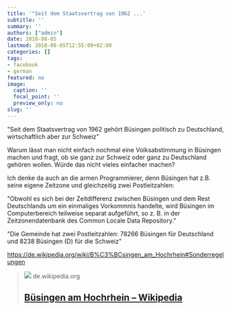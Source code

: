```yaml
---
title: '"Seit dem Staatsvertrag von 1962 ...'
subtitle: ''
summary: ''
authors: ["admin"]
date: 2018-08-05
lastmod: 2018-08-05T12:55:09+02:00
categories: []
tags:
- facebook
- german
featured: no
image:
  caption: ''
  focal_point: ''
  preview_only: no
slug: ''
---
```

"Seit dem Staatsvertrag von 1962 gehört Büsingen politisch zu Deutschland, wirtschaftlich aber zur Schweiz"

Warum lässt man nicht einfach nochmal eine Volksabstimmung in Büsingen machen und fragt, ob sie ganz zur Schweiz oder ganz zu Deutschland gehören wollen. Würde das nicht vieles einfacher machen? 

Ich denke da auch an die armen Programmierer, denn Büsingen hat z.B. seine eigene Zeitzone und gleichzeitig zwei Postleitzahlen:

"Obwohl es sich bei der Zeitdifferenz zwischen Büsingen und dem Rest Deutschlands um ein einmaliges Vorkommnis handelte, wird Büsingen im Computerbereich teilweise separat aufgeführt, so z. B. in der Zeitzonendatenbank des Common Locale Data Repository."

"Die Gemeinde hat zwei Postleitzahlen: 78266 Büsingen für Deutschland und 8238 Büsingen (D) für die Schweiz"

https://de.wikipedia.org/wiki/B%C3%BCsingen_am_Hochrhein#Sonderregelungen
> [![](https://upload.wikimedia.org/wikipedia/commons/thumb/9/9c/B%C3%BCsingen_am_Hochrhein_in_KN.svg/1200px-B%C3%BCsingen_am_Hochrhein_in_KN.svg.png)](https://de.wikipedia.org/wiki/B%C3%BCsingen_am_Hochrhein#Sonderregelungen)
> de.wikipedia.org
> ## [Büsingen am Hochrhein – Wikipedia](https://de.wikipedia.org/wiki/B%C3%BCsingen_am_Hochrhein#Sonderregelungen)
>


